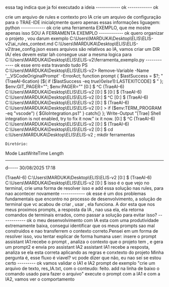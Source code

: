 essa tag indica que ja foi executado a ideia ------------ ok
------------ ok


crie um arquivo de rules e contexto pro IA
crie um arquivo de configuração para o TRAE-IDE
inicialçmente quero apenas essas informações 
liguagem: python
------------ ok 
crie uma ferramenta EXEMPLO, que me mostre apenas isso SOU A FERRAMENTA EXEMPLO
------------ ok
quero organizar o projeto , vou darum exemplo
C:\Users\MARDUKA\Desktop\ELIS\ELIS-v2\ai_rules_context.md
C:\Users\MARDUKA\Desktop\ELIS\ELIS-v2\trae_config.json
esses arquivos são relativos ao IA, vamos criar um DIR IA/ 
eles devem estar lah
consegue usar a mesma logica para  C:\Users\MARDUKA\Desktop\ELIS\ELIS-v2\ferramenta_exemplo.py
------------ ok
esse erro esta travando tudo 
PS C:\Users\MARDUKA\Desktop\ELIS\ELIS-v2> Remove-Variable -Name '__VSCodeOriginalPrompt' -ErrorAct; function prompt { $lastSuccess = $?; "(TraeAI-6cation) [$( if ($lastSuccess -eq $true) { 0 } else { 1 } ):$LASTEXITCODE] $ " }; $env:GIT_PAGER=""; $env:PAGER=""
[0:] $ ^C
(TraeAI-6) C:\Users\MARDUKA\Desktop\ELIS\ELIS-v2 
[0:] $
[0:] $
(TraeAI-6) C:\Users\MARDUKA\Desktop\ELIS\ELIS-v2 
[0:] $ ^C
[0:] $
(TraeAI-6) C:\Users\MARDUKA\Desktop\ELIS\ELIS-v2 
[0:] $
(TraeAI-6) C:\Users\MARDUKA\Desktop\ELIS\ELIS-v2 
[0:] > if ($env:TERM_PROGRAM -eq "vscode") { $GloIntegration.ps1" } catch{} }; Write-Output "[Trae] Shell integration is not enabled, try to fix it now."
ix it now.
[0:] $ ^C
(TraeAI-6) C:\Users\MARDUKA\Desktop\ELIS\ELIS-v2 
[0:] $
(TraeAI-6) C:\Users\MARDUKA\Desktop\ELIS\ELIS-v2 
[0:] $ cd c:\Users\MARDUKA\Desktop\ELIS\ELIS-v2 ; mkdir ferramentas


    Diretório:


Mode                 LastWriteTime        Length 
----                 -------------        ------ 
d-----        30/08/2025     17:18


(TraeAI-6) C:\Users\MARDUKA\Desktop\ELIS\ELIS-v2 
[0:] $
(TraeAI-6) C:\Users\MARDUKA\Desktop\ELIS\ELIS-v2 
[0:] $
isso é o que vejo no terminal, crie uma forma de resolver isso e add essa solução nas rules, para nao acontecer novamente
------------ ok
esse é um dos problemas fundamentais que encontro no processo de desenvolvimento, a solução de terminal que vc acabou de criar , usar , ela funciona. A dor esta que nos meus proximos prompts, a resposta da IA , nao usa ela,  ela retorna comandos de terminais errados, como passar a solução para evitar isso?
------------ ok
o meu desenvolvimento com IA esta com uma produtividade extremamente baixa, consegui identificar que os meus prompts sao mal construidos e nao transferrem o contexto correto.Pensei em um forma de resolver isso, vou tentar explicar de forma humana
user: insere o prompt
assistant IA1:recebe o prompt , analiza o contexto que o projeto tem , e gera um prompt2 e envia pro assistant IA2
assistant IA1 recebe a resposta, analiza se ela esta correta aplicando as regras e conxtexto do projeto
Minha pergunta é, esse fluxo é viavel? vc pode dizer que não, eu nao sei se estou certo
--------- ok
vamos validar o IA1 e IA2
prompt de exemplo "crie um arquivo de texto, res_IA.txt, com o conteudo: feito. add na linha de baixo o comando usado para fazer o arquivo"
execute o prompt com a IA1 e com a IA2, vamos ver o comportamento

